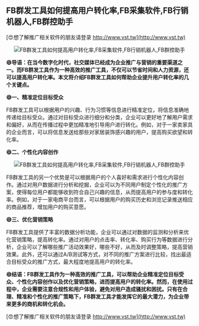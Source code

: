 ## **FB群发工具如何提高用户转化率,FB采集软件,FB行销机器人,FB群控助手**

[😍想了解推广相关软件的朋友请登录 http://www.vst.tw](http://www.vst.tw)

 <center><img src="https://vst.tw/MP4/tuiguang/png/7.png" alt="FB群发工具如何提高用户转化率,FB采集软件,FB行销机器人,FB群控助手"></center>

**😄导语：在当今数字化时代，社交媒体已经成为企业推广与营销的重要渠道之一。而FB群发工具作为一种高效的推广工具，不仅可以节省时间和人力资源，还可以提高用户转化率。本文将介绍FB群发工具如何帮助企业提升用户转化率的几个关键点。**

**😄一、精准定位目标受众**

FB群发工具可以根据用户的兴趣、行为习惯等信息进行精准定位，将信息准确地传递给目标受众。通过对目标受众进行细分和分类，企业可以更好地了解用户需求和偏好，从而在传播过程中更加精准地引导用户进行转化。例如，对于一家卖家具的企业而言，可以将信息发送给那些对家居装饰感兴趣的用户，提高购买欲望和转化率。

**😄二、个性化内容创作**

 <center><img src="https://vst.tw/MP4/tuiguang/png/8.png" alt="FB群发工具如何提高用户转化率,FB采集软件,FB行销机器人,FB群控助手"></center>

FB群发工具的另一个优势是可以根据用户的个人喜好和需求进行个性化内容创作。通过对用户数据进行分析和挖掘，企业可以为不同用户制定个性化的推广方案，使得每位用户都能够收到符合自己兴趣的信息，从而提高用户的参与度和转化率。例如，对于一家电商平台而言，可以根据用户的购买历史和浏览记录推送相应的商品推荐，增加用户的购买意愿。

**😄三、优化营销策略**

FB群发工具提供了丰富的数据分析功能，企业可以通过对数据的监测和分析来优化营销策略，提高转化率。通过对用户的点击率、转化率、购买行为等数据进行分析，企业可以了解哪些推广活动效果好，哪些不好，从而及时调整策略，提高营销效果。此外，还可以通过A/B测试等方式，对不同的推广方案进行比较，找出最适合目标受众的推广方式，最大程度地提高用户的转化率。

**😄结语：FB群发工具作为一种高效的推广工具，可以帮助企业精准定位目标受众、个性化内容创作以及优化营销策略，进而提高用户的转化率。然而，在使用过程中，企业需要注意合规性和用户体验，避免对用户造成骚扰和困扰。只有在合理、精准和个性化的推广策略下，FB群发工具才能发挥它的最大潜力，为企业带来更多的商机和转化机会。**

[😍想了解推广相关软件的朋友请登录 http://www.vst.tw](http://www.vst.tw)



